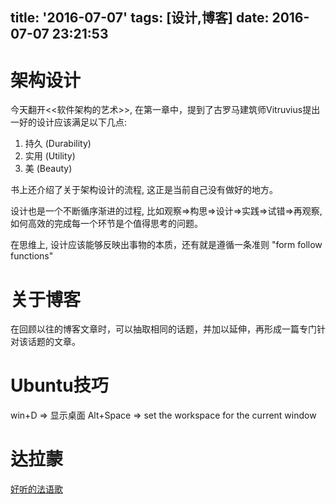 title: '2016-07-07'
tags: [设计,博客]
date: 2016-07-07 23:21:53
---


架构设计
=====
今天翻开<<软件架构的艺术>>, 在第一章中，提到了古罗马建筑师Vitruvius提出一好的设计应该满足以下几点:
1. 持久 (Durability)
2. 实用 (Utility)
3. 美 (Beauty)

书上还介绍了关于架构设计的流程, 这正是当前自己没有做好的地方。

设计也是一个不断循序渐进的过程, 比如观察=>构思=>设计=>实践=>试错=>再观察, 如何高效的完成每一个环节是个值得思考的问题。

在思维上, 设计应该能够反映出事物的本质，还有就是遵循一条准则 "form follow functions"

关于博客
=====
在回顾以往的博客文章时，可以抽取相同的话题，并加以延伸，再形成一篇专门针对该话题的文章。

Ubuntu技巧
=====
win+D => 显示桌面
Alt+Space => set the workspace for the current window

达拉蒙
====
[好听的法语歌](http://music.163.com/#/artist?id=33899)
